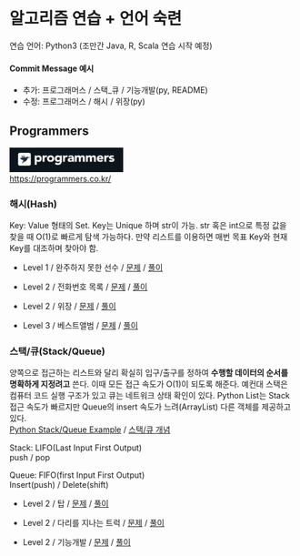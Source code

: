 # 알고리즘 연습 + 언어 숙련

연습 언어: Python3 (조만간 Java, R, Scala 연습 시작 예정)

#### Commit Message 예시

* 추가: 프로그래머스 / 스택_큐 / 기능개발(py, README)
* 수정: 프로그래머스 / 해시 / 위장(py)

## Programmers
<img src="/imgs/icon_programmers.png" width="200px" alt="icon programmers"></img><br>https://programmers.co.kr/

### 해시(Hash)
Key: Value 형태의 Set. Key는 Unique 하며 str이 가능. str 혹은 int으로 특정 값을 찾을 때 O(1)로 빠르게 탐색 가능하다. 만약 리스트를 이용하면 매번 목표 Key와 현재 Key를 대조하며 찾아야 함.

* Level 1 / 완주하지 못한 선수 / 
[문제](https://programmers.co.kr/learn/courses/30/lessons/42576?language=python3)
/
[풀이](https://github.com/minsik-um/algorithm_practice/blob/master/programmers/hash/완주하지%20못한%20선수.py)

* Level 2 / 전화번호 목록 / 
[문제](https://programmers.co.kr/learn/courses/30/lessons/42577)
/
[풀이](https://github.com/minsik-um/algorithm_practice/blob/master/programmers/hash/전화번호%20목록.py)

* Level 2 / 위장 / 
[문제](https://programmers.co.kr/learn/courses/30/lessons/42578)
/
[풀이](https://github.com/minsik-um/algorithm_practice/blob/master/programmers/hash/위장.py)

* Level 3 / 베스트앨범 / 
[문제](https://programmers.co.kr/learn/courses/30/lessons/42579)
/
[풀이](https://github.com/minsik-um/algorithm_practice/blob/master/programmers/hash/베스트앨범.py)

### 스택/큐(Stack/Queue)
양쪽으로 접근하는 리스트와 달리 확실히 입구/출구를 정하여 **수행할 데이터의 순서를 명확하게 지정려고** 쓴다. 이때 모든 접근 속도가 O(1)이 되도록 해준다. 예컨대 스택은 컴퓨터 코드 실행 구조가 있고 큐는 네트워크 상태 확인이 있다. Python List는 Stack 접근 속도가 빠르지만 Queue의 insert 속도가 느려(ArrayList) 다른 객체를 제공하고 있다.<br>
[Python Stack/Queue Example](https://docs.python.org/3/tutorial/datastructures.html?highlight=list#using-lists-as-queues)
/
[스택/큐 개념](https://mygumi.tistory.com/357)


Stack: LIFO(Last Input First Output)<br>
push / pop

Queue: FIFO(first Input First Output)<br>
Insert(push) / Delete(shift)

* Level 2 / 탑 / 
[문제](https://programmers.co.kr/learn/courses/30/lessons/42588)
/
[풀이](https://github.com/minsik-um/algorithm_practice/blob/master/programmers/stack_queue/탑.py)

* Level 2 / 다리를 지나는 트럭 / 
[문제](https://programmers.co.kr/learn/courses/30/lessons/42583)
/
[풀이](https://github.com/minsik-um/algorithm_practice/blob/master/programmers/stack_queue/다리를%20지나는%20트럭.py)

* Level 2 / 기능개발 / 
[문제](https://programmers.co.kr/learn/courses/30/lessons/42586)
/
[풀이](https://github.com/minsik-um/algorithm_practice/blob/master/programmers/stack_queue/기능개발.py)